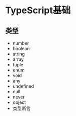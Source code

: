 # TypeScript基础
## 类型
- number
- boolean
- string
- array
- tuple
- enum
- void
- any
- undefined
- null
- never
- object
- 类型断言